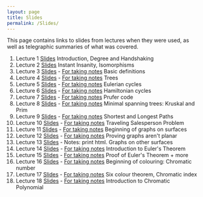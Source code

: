 ```yaml
---
layout: page
title: Slides
permalink: /Slides/
---
```


This page contains links to slides from lectures when they were used, as well as telegraphic summaries of what was covered.

1. Lecture 1 [Slides](../Slides/Lecture1.html) Introduction, Degree and Handshaking
2. Lecture 2 [Slides](../Slides/Lecture2.html) Instant Insanity, Isomorphisms
3. Lecture 3 [Slides](../Slides/Lecture3.pdf) - [For taking notes](../Slides/print_Lecture3.pdf) Basic definitions
4. Lecture 4 [Slides](../Slides/Lecture4.pdf) - [For taking notes](../Slides/print_Lecture4.pdf) Trees
5. Lecture 5 [Slides](../Slides/Lecture5.pdf) - [For taking notes](../Slides/print_Lecture5.pdf) Eulerian cycles
6. Lecture 6 [Slides](../Slides/Lecture6.pdf) - [For taking notes](../Slides/print_Lecture6.pdf) Hamiltonian cycles
7. Lecture 7 [Slides](../Slides/Lecture7.pdf) - [For taking notes](../Slides/print_Lecture7.pdf) Prufer code
8. Lecture 8 [Slides](../Slides/Lecture8.pdf) - [For taking notes](../Slides/print_Lecture8.pdf) Minimal spanning trees: Kruskal and Prim
9. Lecture 9 [Slides](../Slides/Lecture9.pdf) - [For taking notes](../Slides/print_Lecture9.pdf) Shortest and Longest Paths
10. Lecture 10 [Slides](../Slides/Lecture10.pdf) - [For taking notes](../Slides/print_Lecture10.pdf) Traveling Salesperson Problem
11. Lecture 11 [Slides](../Slides/Lecture11.pdf) - [For taking notes](../Slides/print_Lecture11.pdf) Beginning of graphs on surfaces
12. Lecture 12 [Slides](../Slides/Lecture12.pdf) - [For taking notes](../Slides/print_Lecture12.pdf) Proving graphs aren't planar
13. Lecture 13 [Slides](../Slides/Lecture13.html) - Notes: print html. Graphs on other surfaces
14. Lecture 14 [Slides](../Slides/Lecture14.pdf) - [For taking notes](../Slides/print_Lecture14.pdf) Introduction to Euler's Theorem
15. Lecture 15 [Slides](../Slides/Lecture15.pdf) - [For taking notes](../Slides/print_Lecture15.pdf) Proof of Euler's Theorem + more
16. Lecture 16 [Slides](../Slides/Lecture16.pdf) - [For taking notes](../Slides/print_Lecture16.pdf) Beginning of colouring: Chromatic number
17. Lecture 17 [Slides](../Slides/Lecture17.pdf) - [For taking notes](../Slides/print_Lecture17.pdf) Six colour theorem, Chromatic index
18. Lecture 18 [Slides](../Slides/Lecture18.pdf) - [For taking notes](../Slides/print_Lecture18.pdf) Introduction to Chromatic Polynomial